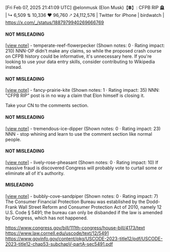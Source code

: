 [Fri Feb 07, 2025 21:41:09 UTC] @elonmusk (Elon Musk)【𝗕】: CFPB RIP 🪦 | ↳ 6,509 ⇅ 10,336 ♥ 96,760 🡕 24,112,576 | Twitter for iPhone | birdwatch | https://x.com/_/status/1887979940269666769

#### NOT MISLEADING

[[view note]](https://x.com/i/birdwatch/n/1888037268008386737) - temperate-reef-flowerpecker (Shown notes: 0 · Rating impact: 210)
NNN-OP didn't make any claims, so while the proposed crash course on CFPB history could be informative, it's unnecessary here. If you're looking to use your data entry skills, consider contributing to Wikipedia instead.

#### NOT MISLEADING

[[view note]](https://x.com/i/birdwatch/n/1888035210811334816) - fancy-prairie-kite (Shown notes: 1 · Rating impact: 35)
NNN: "CFPB RIP" post is in no way a claim that Elon himself is closing it. 

Take your CN to the comments section.

#### NOT MISLEADING

[[view note]](https://x.com/i/birdwatch/n/1888015130933477688) - tremendous-ice-dipper (Shown notes: 0 · Rating impact: 23)
NNN - stop whining and learn to use the comment section like normal people.

#### NOT MISLEADING

[[view note]](https://x.com/i/birdwatch/n/1888029208598687771) - lively-rose-pheasant (Shown notes: 0 · Rating impact: 10)
If massive fraud is discovered Congress will probably vote to curtail some or eliminate all of it's authority.

#### MISLEADING

[[view note]](https://x.com/i/birdwatch/n/1888020536917209590) - bubbly-cove-sandpiper (Shown notes: 0 · Rating impact: 7)
The Consumer Financial Protection Bureau was established by the Dodd-Frank Wall Street Reform and Consumer Protection Act of 2010, namely 12 U.S. Code § 5491; the bureau can only be disbanded if the law is amended by Congress, which has not happened. 

https://www.congress.gov/bill/111th-congress/house-bill/4173/text
https://www.law.cornell.edu/uscode/text/12/5491
https://www.govinfo.gov/content/pkg/USCODE-2023-title12/pdf/USCODE-2023-title12-chap53-subchapV-partA-sec5491.pdf
